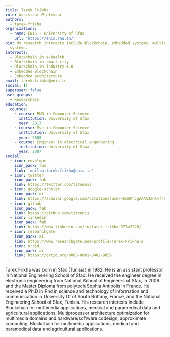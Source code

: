 ```yaml
---
title: Tarek Frikha
role: Assistant Professor
authors:
  - tarek-frikha
organizations:
  - name: ENIS - University of Sfax
    url: 'https://enis.rnu.tn/'
bio: My research interests include Blockchain, embedded systems, multiprocessor
  systems.
interests:
  - Blockchain in e-health
  - Blockchain in smart city
  - Blockchain in industry 4.0
  - Embedded Blockchain
  - Embedded architecture
email: tarek.frikha@enis.tn
social: []
superuser: false
user_groups:
  - Researchers
education:
  courses:
    - course: PhD in Computer Science
      institution: University of Sfax
      year: 2013
    - course: Msc in Computer Science
      institution: University of Sfax
      year: 2008
    - course: Engineer in electrical engeneering
      institution: University of Sfax
      year: 2007
social:
  - icon: envelope
    icon_pack: fas
    link: 'mailto:tarek.frikha@enis.tn'
  - icon: twitter
    icon_pack: fab
    link: https://twitter.com/titoenis
  - icon: google-scholar
    icon_pack: ai
    link: https://scholar.google.com/citations?user=KuKFhJgAAAAJ&hl=fr&oi=ao
  - icon: github
    icon_pack: fab
    link: https://github.com/titoenis
  - icon: linkedin
    icon_pack: fab
    link: https://www.linkedin.com/in/tarek-frikha-977a7228/
  - icon: researchgate
    icon_pack: ai
    link: https://www.researchgate.net/profile/Tarek-Frikha-2
  - icon: orcid
    icon_pack: ai
    link: https://orcid.org/0000-0001-8402-8059
---
```

<!--StartFragment-->

Tarek Frikha was born in Sfax (Tunisia) in 1982, He is an assistant professor in National Engineering School of Sfax. He received the engineer degree in electronic engineering from National School of Engineers of Sfax, in 2006 and the Master Diploma from polytech Sophia Antipolis in France. He received a Ph.D in Phd in science and technology of information and communication in University Of of South Brittany, France, and the National Engineering School of Sfax, Tunisia. His research interests include Blockchain for multimedia applications, medical and paramedical data and agricultural applications, Multiprocessor architecture optimization for multimedia domains and hardware/software codesign, approximate computing, Blockchain for multimedia applications, medical and paramedical data and agricultural applications.

<!--EndFragment-->